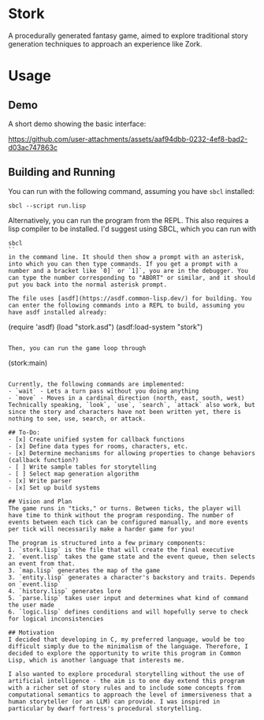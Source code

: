 # Stork
A procedurally generated fantasy game, aimed to explore traditional story generation techniques to approach an experience like Zork.

# Usage
## Demo
A short demo showing the basic interface:

https://github.com/user-attachments/assets/aaf94dbb-0232-4ef8-bad2-d03ac747863c

## Building and Running
You can run with the following command, assuming you have `sbcl` installed:
```
sbcl --script run.lisp
```

Alternatively, you can run the program from the REPL. This also requires a lisp compiler to be installed. I'd suggest using SBCL, which you can run with
```
sbcl
``
in the command line. It should then show a prompt with an asterisk, into which you can then type commands. If you get a prompt with a number and a bracket like `0]` or `1]`, you are in the debugger. You can type the number corresponding to "ABORT" or similar, and it should put you back into the normal asterisk prompt.

The file uses [asdf](https://asdf.common-lisp.dev/) for building. You can enter the following commands into a REPL to build, assuming you have asdf installed already:
```
(require 'asdf)
(load "stork.asd")
(asdf:load-system "stork")
```

Then, you can run the game loop through
```
(stork:main)
```

Currently, the following commands are implemented:
- `wait` - Lets a turn pass without you doing anything
- `move` - Moves in a cardinal direction (north, east, south, west)
Technically speaking, `look`, `use`, `search`, `attack` also work, but since the story and characters have not been written yet, there is nothing to see, use, search, or attack.

## To-Do:
- [x] Create unified system for callback functions
- [x] Define data types for rooms, characters, etc.
- [x] Determine mechanisms for allowing properties to change behaviors (callback function?)
- [ ] Write sample tables for storytelling
- [ ] Select map generation algorithm
- [x] Write parser
- [x] Set up build systems

## Vision and Plan
The game runs in "ticks," or turns. Between ticks, the player will have time to think without the program responding. The number of events between each tick can be configured manually, and more events per tick will necessarily make a harder game for you!

The program is structured into a few primary components:
1. `stork.lisp` is the file that will create the final executive
2. `event.lisp` takes the game state and the event queue, then selects an event from that.
3. `map.lisp` generates the map of the game
3. `entity.lisp` generates a character's backstory and traits. Depends on `event.lisp`
4. `history.lisp` generates lore
5. `parse.lisp` takes user input and determines what kind of command the user made
6. `logic.lisp` defines conditions and will hopefully serve to check for logical inconsistencies

## Motivation
I decided that developing in C, my preferred language, would be too difficult simply due to the minimalism of the language. Therefore, I decided to explore the opportunity to write this program in Common Lisp, which is another language that interests me.

I also wanted to explore procedural storytelling without the use of artificial intelligence - the aim is to one day extend this program with a richer set of story rules and to include some concepts from computational semantics to approach the level of immersiveness that a human storyteller (or an LLM) can provide. I was inspired in particular by dwarf fortress's procedural storytelling.
